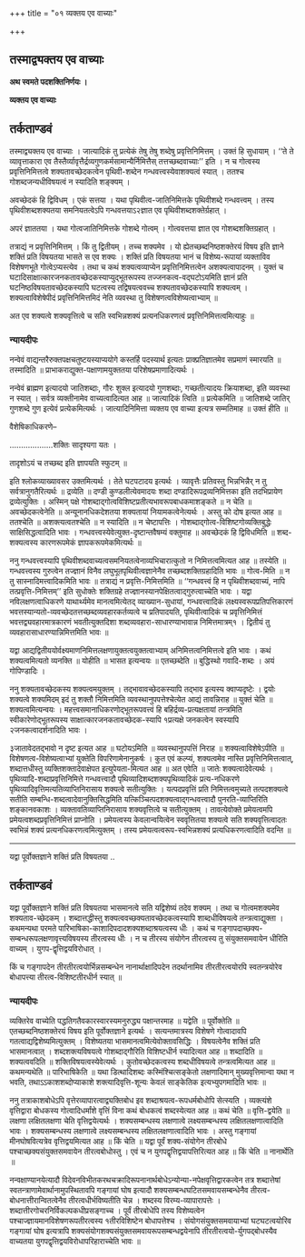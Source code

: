 +++
title = "०१ व्यक्तय एव वाच्याः"

+++


## तस्माद्व्यक्तय एव वाच्याः

**अथ स्वमते पदशक्तिनिर्णयः ।**

**व्यक्तय एव वाच्याः**

## **तर्कताण्डवं**

तस्माद्व्यक्तय एव वाच्याः । जात्यादिकं तु प्रत्येकं तेषु तेषु शब्देषु प्रवृत्तिनिमित्तम् । उक्तं हि सुधायाम् । ‘‘ते ते व्यावृत्ताकारा एव तैस्तैर्व्यावृत्तैर्द्रव्यगुणकर्मसामान्यैर्निमित्तैस् तत्तच्छब्दवाच्याः’’ इति । न च गोत्वस्य प्रवृत्तिनिमित्तत्वे शक्यतावच्छेदकत्वेन पृथिवी-शब्देन गन्धवत्त्वस्येवाशक्यत्वं स्यात् । ततश्च गोशब्दजन्यधीविषयत्वं न स्यादिति शङ्क्यम् ।

अवच्छेदकं हि द्विविधम् । एकं सत्तया । यथा पृथिवीत्व-जातिनिमित्तके पृथिवीशब्दे गन्धवत्त्वम् । तस्य पृथिवीशब्दशक्यतया समनियतत्वेऽपि गन्धवत्तयाऽ२ज्ञात एव पृथिवीशब्दशक्तेर्ग्रहात् ।

अपरं ज्ञाततया । यथा गोत्वजातिनिमित्तके गोशब्दे गोत्वम् । गोत्ववत्तया ज्ञात एव गोशब्दशक्तिग्रहात् ।

तत्राद्यं न प्रवृत्तिनिमित्तम् । किं तु द्वितीयम् । तच्च शक्यमेव । यो ह्येतच्छब्दनिष्ठशक्तेरयं विषय इति ज्ञाने शक्तिं प्रति विषयतया भासते स एव शक्यः । शक्तिं प्रति विषयतया भानं च विशेष्य-रूपायां व्यक्ताविव विशेषणभूते गोत्वेऽप्यस्त्येव । तथा च कथं शक्यत्वव्याप्येन प्रवृत्तिनिमित्तत्वेन अशक्यत्वापादनम् । युक्तं च घटादिसाक्षात्कारजनकतावच्छेदकस्याप्युद्भूतरूपस्य तज्जनकत्व-वद्घटोऽयमिति ज्ञानं प्रति घटनिष्ठविषयतावच्छेदकस्यापि घटत्वस्य तद्विषयत्ववच्च शक्यतावच्छेदकस्यापि शक्यत्वम् । शक्यत्वाविशेषेपीदं प्रवृत्तिनिमित्तमिदं नेति व्यवस्था तु विशेषणत्वविशेष्यत्वाभ्याम् ॥

अत एव शक्यत्वे शक्यवृत्तित्वे च सति स्वभिन्नशक्यं प्रत्यनधिकरणत्वं प्रवृत्तिनिमित्तत्वमित्याहुः ॥

### **न्यायदीपः**

नन्वेवं वाद्यन्तरैरुक्तपक्षचतुष्टयस्याप्ययोगे कस्तर्हि पदस्यार्थ इत्यतः प्राक्प्रतिज्ञातमेव सप्रमाणं स्मारयति ॥ तस्मादिति ॥ प्राभाकराद्युक्त-पक्षाणामयुक्ततया परिशेषप्रमाणादित्यर्थः ।

नन्वेवं ब्राह्मण इत्यादयो जातिशब्दाः, गौरः शुक्ल इत्यादयो गुणशब्दाः, गच्छतीत्यादयः क्रियाशब्दा, इति व्यवस्था न स्यात् । सर्वत्र व्यक्तीनामेव वाच्यत्वादित्यत आह ॥ जात्यादिकं त्विति ॥ प्रत्येकमिति ॥ जातिशब्दे जातिर् गुणशब्दे गुण इत्येवं प्रत्येकमित्यर्थः । जात्यादिनिमित्ता व्यक्तय एव वाच्या इत्यत्र सम्मतिमाह ॥ उक्तं हीति ॥

वैशेषिकाधिकरणे–

...................शक्तिः सादृश्यगा यतः ।

तादृशोऽयं च तच्छब्द इति ज्ञापयति स्फुटम् ॥

इति श्लोकव्याख्यावसर उक्तमित्यर्थः । तेते घटपटादय इत्यर्थः । व्यावृत्तैः प्रतिवस्तु भिन्नभिन्नैर् न तु सर्वत्रानुगतैरित्यर्थः ॥ द्रव्येति ॥ दण्डी कुण्डलीत्येवमादयः शब्दा दण्डादिरूपद्रव्यनिमित्तका इति तदभिप्रायेण द्रव्येत्युक्तिः । अस्मिन् पक्षे गोशब्दाद्गोत्वविशिष्टप्रतीत्यभावरूपबाधकमाशङ्कते ॥ न चेति ॥ अवच्छेदकत्वेनेति ॥ अन्यूनानधिकदेशतया शक्यतायां नियामकत्वेनेत्यर्थः । अस्तु को दोष इत्यत आह ॥ ततश्चेति ॥ अशक्त्यत्वतश्चेति ॥ न स्यादिति ॥ न चेष्टापत्तिः । गोशब्दाद्गोत्व-विशिष्टगोव्यक्तिबुद्धेः साक्षिसिद्धत्वादिति भावः । गन्धवत्त्वस्येवेत्युक्त-दृष्टान्तवैषम्यं वक्तुमाह ॥ अवच्छेदकं हि द्विविधमिति ॥ शब्द-शक्यत्वस्य कारणरूपमेकं ज्ञापकरूपमेकमित्यर्थः ॥

ननु गन्धवत्त्वस्यापि पृथिवीशब्दवाच्यत्वसमनियतत्वेनाव्यभिचारात्कुतो न निमित्तत्वमित्यत आह ॥ तस्येति ॥ गन्धवत्त्वस्य गुरुत्वेन तज्ज्ञानं विनैव लघुभूतपृथिवीत्वज्ञानेनैव तच्छब्दशक्तिग्रहादिति भावः ॥ गोत्व-मिति ॥ न तु सास्नादिमत्त्वादिकमिति भावः ॥ तत्राद्यं न प्रवृत्ति-निमित्तमिति ॥ ‘‘गन्धवत्त्वं हि न पृथिवीशब्दवाच्यं, नापि तत्प्रवृत्ति-निमित्तम्’’ इति सुधोक्तेः शक्तिग्रहे तज्ज्ञानस्यानपेक्षितत्वाद्गुरुत्वाच्चेति भावः । यद्वा नविलक्षणत्वाधिकरणे याथार्थ्यमेव मानत्वमित्येतद् व्याख्यान-सुधायां, गन्धवत्त्वादिकं लक्ष्यस्वरूपप्रतिपत्तिकारणं भवत्तस्यान्यतो-व्यवच्छेदतत्तच्छब्दव्यवहारकर्तव्यत्वे च प्रतिपादयति, पृथिवीत्वादिकं च प्रवृत्तिनिमित्तं भवत्तद्व्यवहारमात्रकारणं भवतीत्युक्तदिशा शब्दव्यवहारा-साधारण्याभावान्न निमित्तमात्रम्१ । द्वितीयं तु व्यवहारासाधारण्यान्निमित्तमिति भावः ॥

यद्वा आद्यद्वितीययोर्वक्ष्यमाणनिमित्तलक्षणायुक्तत्वयुक्तत्वाभ्याम् अनिमित्तत्वनिमित्तत्वे इति भावः । कथं शक्यत्वमित्यतो व्यनक्ति ॥ योहीति ॥ भासत इत्यन्वयः ॥ एतच्छब्देति ॥ बुद्धिस्थो गवादि-शब्दः । अयं गोपिण्डादिः ।

ननु शक्यतावच्छेदकस्य शक्यत्वमयुक्तम् । तद्भावावच्छेदकस्यापि तद्भाव इत्यस्य क्वाप्यदृष्टेः । द्वयोः शक्यत्वे शक्यमिदम् इदं तु शक्तौ निमित्तमिति व्यवस्थानुपपत्तेश्चेत्येत आद्यं तावन्निराह ॥ युक्तं चेति ॥ शक्यत्वमित्यन्वयः । महत्त्वसमानाधिकरणोद्भूतरूपवत्त्वं हि बहिर्द्रव्य-प्रत्यक्षतायां तन्त्रमिति स्वीकारेणोद्भूतरूपस्य साक्षात्कारजनकतावच्छेदक-स्यापि १प्रत्यक्षे जनकत्वेन स्वस्यापि २जनकत्वादर्शनादिति भावः ।

३जातावेदतद्भावो न दृष्ट इत्यत आह ॥ घटोयऽमिति ॥ व्यवस्थानुपपत्तिं निराह ॥ शक्यत्वाविशेषेऽपीति ॥ विशेषणत्व-विशेष्यत्वाभ्यां युक्तेति विपरिणामेनानुकर्षः । कुत एवं कल्प्यं, शक्यत्वमेव नास्ति प्रवृत्तिनिमित्तत्वात्, शब्दात्तधीस्तु व्यक्तिशक्तादेवाक्षेपत इत्युपेयता-मित्यत आह ॥ अत एवेति ॥ जातेः शक्यत्वादेवेत्यर्थः । पृथिव्यादि-शब्दाप्रवृत्तिनिमित्ते गन्धवत्त्वादौ पृथिव्यादिशब्दशक्यपृथिव्यादिकं प्रत्य-नधिकरणे पृथिव्यादिवृत्तिमत्यतिव्याप्तिनिरासाय शक्यत्वे सतीत्युक्तिः । यत्पदप्रवृत्तिं प्रति निमित्तत्वमुच्यते तत्पदशक्यत्वे सतीति सम्बन्धि-शब्दत्वादेवानुक्तिसिद्धमिति यत्किञ्चित्पदशक्यत्वाद्गन्धवत्त्वादौ पुनरति-व्याप्तिरिति शङ्कानवकाशः । व्यक्तावतिव्याप्तिनिरासाय शक्यवृत्तित्वे च सतीत्युक्तम् । तावत्येवोक्ते प्रमेयत्वमपि प्रमेयत्वशब्दप्रवृत्तिनिमित्तं प्राप्नोति । प्रमेयत्वस्य केवलान्वयित्वेन स्ववृत्तितया शक्यत्वे सति शक्यवृत्तित्वादतः स्वभिन्नं शक्यं प्रत्यनधिकरणत्वमित्युक्तम् । तस्य प्रमेयत्वत्वरूप-स्वभिन्नशक्यं प्रत्यधिकरणत्वादिति वदन्ति ॥





------------------------------------------------------------------------

यद्वा पूर्वोक्तज्ञाने शक्तिं प्रति विषयतया ..

## **तर्कताण्डवं**

यद्वा पूर्वोक्तज्ञाने शक्तिं प्रति विषयतया भासमानत्वे सति यद्विशेष्यं तदेव शक्यम् । तथा च गोत्वमशक्यमेव शक्यताव-च्छेदकम् । शब्दात्तद्धीस्तु शक्यत्ववच्छक्यतावच्छेदकत्वस्यापि शाब्दधीविषयत्वे तन्त्रत्वाद्युक्ता । कथमन्यथा परमते पारिभाषिका-काशादिपदादशक्यशब्दाश्रयत्वस्य धीः । कथं च गङ्गापदाच्छक्य-सम्बन्धरूपलक्षणावृत्त्यविषयस्य तीरत्वस्य धीः । न च तीरस्य संयोगेन तीरत्वस्य तु संयुक्तसमवायेन धीरिति वाच्यम् । युगप-द्वृत्तिद्वयविरोधात् ।

किं च गङ्गापदेन तीरतीरत्वयोर्भिन्नसम्बन्धेन नानार्थाक्षादिपदेन तदर्थानामिव तीरतीरत्वयोरपि स्वतन्त्रयोरेव बोधापत्त्या तीरत्व-विशिष्टतीरधीर्न स्यात् ॥

### **न्यायदीपः**

व्यक्तिरेव वाच्येति पद्धतिगतैवकारस्वारस्यमनुरुद्ध्य पक्षान्तरमाह ॥ यद्वेति ॥ पूर्वोक्तेति ॥ एतच्छब्दनिष्ठशक्तेरयं विषय इति पूर्वोक्तज्ञाने इत्यर्थः । सत्यन्तमात्रस्य विशेषणे गोत्वादावपि गतत्वाद्यद्विशेष्यमित्युक्तम् । विशेष्यतया भासमानत्वमित्येवोक्तावसिद्धिः । विषयत्वेनैव शक्तिं प्रति भासमानत्वात् । शब्दशक्त्यविषयत्वे गोशब्दाद्गौरिति विशिष्टधीर्न स्यादित्यत आह ॥ शब्दादिति ॥ शक्यत्ववदिति ॥ शक्तिविषयत्वस्येवेत्यर्थः । कुतोवच्छेदकत्वस्य शब्दधीविषयत्वे तन्त्रत्वमित्यत आह ॥ कथमन्यथेति ॥ पारिभाषिकेति ॥ यथा डित्थादिशब्दः कस्मिंश्चित्सङ्केतो लक्षणादिमान् मुख्यवृत्तिमान्वा यथा न भवति, तथाऽऽकाशशब्दोप्याकाशे शक्त्यादिवृत्ति-शून्यः केवलं साङ्केतिक इत्यभ्युपगमादिति भावः ॥

ननु तत्राकाशबोधेऽपि वृत्तेरव्यापारत्वाद्व्यक्तिबोध इव शब्दाश्रयत्व-रूपधर्मबोधोपि सेत्स्यति । व्यक्त्यंशे वृत्तिद्वारा बोधकस्य गोत्वादिधर्मांशे वृत्तिं विना कथं बोधकत्वं शब्दस्येत्यत आह ॥ कथं चेति ॥ वृत्ति-द्वयेति ॥ लक्षणा लक्षितलक्षणा चेति वृत्तिद्वयेत्यर्थः । शक्यसम्बन्धस्य लक्षणात्वे लक्ष्यसम्बन्धस्य लक्षितलक्षणात्वादिति भावः । शक्यसम्बन्धस्य लक्षणात्वे लक्ष्यसम्बन्धस्य लक्षितलक्षणात्वादिति भावः । अस्तु गङ्गायां मीनघोषवित्यत्रेव वृत्तिद्वयमित्यत आह ॥ किं चेति ॥ यद्वा पूर्वं शक्य-संयोगेन तीरबोधे पश्चाच्छक्यसंयुक्तसमवायेन तीरत्वबोधोस्तु । एवं च न युगपद्वृत्तिद्वयापत्तिरित्यत आह ॥ किं चेति ॥ नानार्थेति ॥

नन्वक्षाण्यानयेत्यादौ विदेवनविभीतकरथचक्रादिरूपनानार्थबोधेऽन्योन्या-नपेक्षवृत्तिद्वारकत्वेन तत्र शब्दात्तेषां स्वतन्त्राणामेवार्थानामुपस्थितावपि गङ्गायां घोष इत्यादौ शक्यसम्बन्धघटितसमवायसम्बन्धेनैव तीरत्व-बोधनात्तीरान्वितत्वेनैव तीरत्वधीर्भविष्यतीति चेन्न । शब्दस्य विरम्य-व्यापारापत्तेः । शब्दात्तीरगोचरनिर्विकल्पकधीप्रसङ्गाच्च । पूर्वं तीरबोधेपि तस्य विशेष्यत्वेन पश्चाज्ज्ञायमानविशेषणरूपतीरत्वस्य १तीरविशिष्टेन बोधापत्तेश्च । संयोगसंयुक्तसमवायाभ्यां घटघटत्वयोरिव गङ्गायां घोष इत्यत्रापि शक्यसंयोगशक्यसंयुक्तसमवायरूपसम्बन्धद्वयेनापि तीरतीरत्वयो-र्युगपद्बोधस्यैव वाच्यतया युगपद्वृत्तिद्वयविरोधापरिहाराच्चेति भावः ॥

